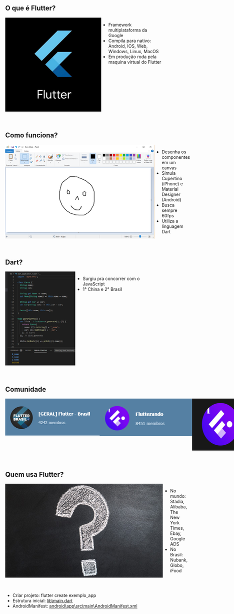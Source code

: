 <h2>O que é Flutter?</h2>
<div style="display: flex;">
    <img style="height: 300px;" 
    src='https://raw.githubusercontent.com/renantescaro/flutter-exemplo-app/master/_docs/logo.jpg'>
    <ul>
        <li>Framework multiplataforma da Google</li>
        <li>Compila para nativo: Android, IOS, Web, Windows, Linux, MacOS</li>
        <li>Em produção roda pela maquina virtual do Flutter</li>
    </ul>
</div>
<br><br>

<h2>Como funciona?</h2>
<div style="display: flex;">
    <img style="height: 300px;" 
    src='https://raw.githubusercontent.com/renantescaro/flutter-exemplo-app/master/_docs/paint.png'>
    <ul>
        <li>Desenha os componentes em um canvas</li>
        <li>Simula Cupertino (iPhone) e Material Designer (Android)</li>
        <li>Busca sempre 60fps</li>
        <li>Utiliza a linguagem Dart</li>
    </ul>
</div>
<br><br>

<h2>Dart?</h2>
<div style="display: flex;">
    <img style="height: 300px;" 
    src='https://raw.githubusercontent.com/renantescaro/flutter-exemplo-app/master/_docs/codigo.png'>
    <ul>
        <li>Surgiu pra concorrer com o JavaScript</li>
        <li>1° China e 2° Brasil</li>
    </ul>
</div>
<br><br>

<h2>Comunidade</h2>
<div style="display: flex;">
    <img style="height: 118px;" src='https://raw.githubusercontent.com/renantescaro/flutter-exemplo-app/master/_docs/telegram1.png'>
    <img style="height: 120px;" src='https://raw.githubusercontent.com/renantescaro/flutter-exemplo-app/master/_docs/telegram2.png'>
    <img style="height: 166px;" src='https://raw.githubusercontent.com/renantescaro/flutter-exemplo-app/master/_docs/youtube.png'>
    <ul>
        <li>Grupos no Telegram</li>
        <li>Canais no Youtube</li>
        <li>Documentação oficial</li>
    </ul>
</div>
<br><br>

<h2>Quem usa Flutter?</h2>
<div style="display: flex;">
    <img style="height: 300px;" src='https://raw.githubusercontent.com/renantescaro/flutter-exemplo-app/master/_docs/pergunta.jpg'>
    <ul>
        <li>No mundo: Stadia, Alibaba, The New York Times, Ebay, Google ADS</li>
        <li>No Brasil: Nubank, Globo, iFood</li>
    </ul>
</div>
<br><br>

* Criar projeto: flutter create exemplo_app
* Estrutura inicial: [lib\main.dart](lib/main.dart)
* AndroidManifest: [android\app\src\main\AndroidManifest.xml](android/app/src/main/AndroidManifest.xml)

